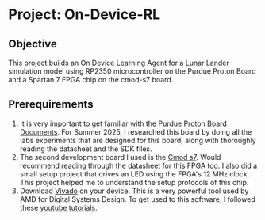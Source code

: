 # Project: On-Device-RL #
## Objective
This project builds an On Device Learning Agent for a Lunar Lander simulation model using RP2350 microcontroller on the Purdue Proton Board and a Spartan 7 FPGA chip on the cmod-s7 board.

## Prerequirements
1) It is very important to get familiar with the [Purdue Proton Board Documents](https://ece362-purdue.github.io/proton-labs/datasheets/). For Summer 2025, I researched this board by doing all the labs experiments that are designed for this board, along with thoroughly reading the datasheet and the SDK files.
2) The second development board I used is the [Cmod s7](https://digilent.com/reference/programmable-logic/cmod-s7/start?srsltid=AfmBOop_CKo5_TScgHHEjhI1Ipts6waJEYTNX_5fcXB9tujCfTp53HwQ). Would recommend reading through the datasheet for this FPGA too. I also did a small setup project that drives an LED using the FPGA's 12 MHz clock. This project helped me to understand the setup protocols of this chip.
3) Download [Vivado](https://www.xilinx.com/support/download/index.html/content/xilinx/en/downloadNav/vivado-design-tools/archive.html) on your device. This is a very powerful tool used by AMD for Digital Systems Design. To get used to this software, I followed these [youtube tutorials](https://www.youtube.com/playlist?list=PLmLQnr2Fjat0WpVSmZ76kkMtSWie2DBpQ).  
